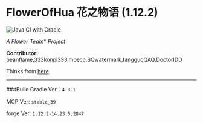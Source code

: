# FlowerOfHua 花之物语 (1.12.2)
![Java CI with Gradle](https://github.com/Flower-Story-Team/FlowerOfHua-1.12.2/workflows/Java%20CI%20with%20Gradle/badge.svg)

*A* *Flower Team** *Project*

**Contributor:** beanflame,333konpi333,mpecc,SQwatermark,tangguoQAQ,DoctorIDD

Thinks from [here](https://www.mcbbs.net/forum.php?mod=viewthread&tid=1063599&page=1#pid18600862)

- - -

###Build
Gradle Ver：`4.8.1`

MCP Ver: `stable_39`

forge Ver: `1.12.2-14.23.5.2847`

